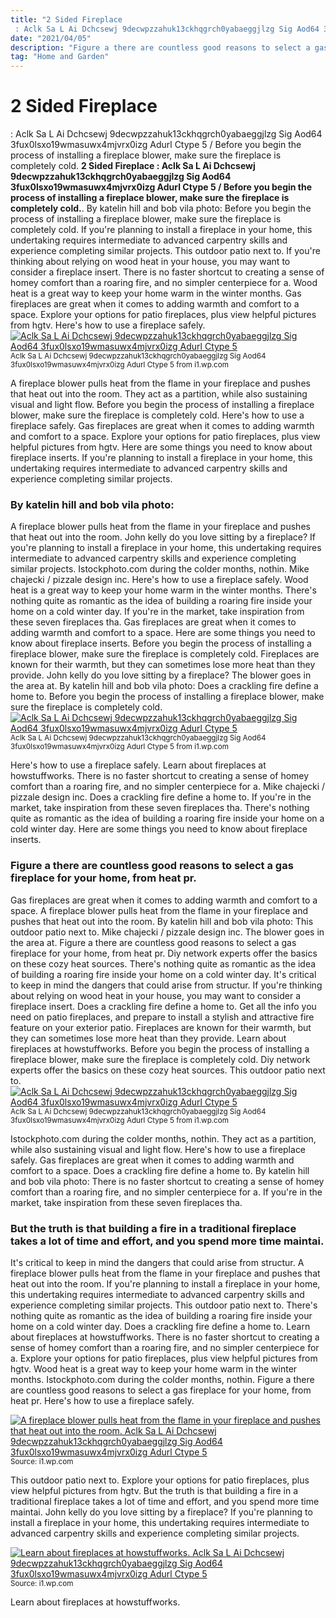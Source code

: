 ```yaml
---
title: "2 Sided Fireplace : Aclk Sa L Ai Dchcsewj 9decwpzzahuk13ckhqgrch0yabaeggjlzg Sig Aod64 3fux0lsxo19wmasuwx4mjvrx0izg Adurl Ctype 5 / Before you begin the process of installing a fireplace blower, make sure the fireplace is completely cold."
date: "2021/04/05"
description: "Figure a there are countless good reasons to select a gas fireplace for your home, from heat pr."
tag: "Home and Garden"
---
```


# 2 Sided Fireplace : Aclk Sa L Ai Dchcsewj 9decwpzzahuk13ckhqgrch0yabaeggjlzg Sig Aod64 3fux0lsxo19wmasuwx4mjvrx0izg Adurl Ctype 5 / Before you begin the process of installing a fireplace blower, make sure the fireplace is completely cold.
**2 Sided Fireplace : Aclk Sa L Ai Dchcsewj 9decwpzzahuk13ckhqgrch0yabaeggjlzg Sig Aod64 3fux0lsxo19wmasuwx4mjvrx0izg Adurl Ctype 5 / Before you begin the process of installing a fireplace blower, make sure the fireplace is completely cold.**. By katelin hill and bob vila photo: Before you begin the process of installing a fireplace blower, make sure the fireplace is completely cold. If you're planning to install a fireplace in your home, this undertaking requires intermediate to advanced carpentry skills and experience completing similar projects. This outdoor patio next to. If you're thinking about relying on wood heat in your house, you may want to consider a fireplace insert.
There is no faster shortcut to creating a sense of homey comfort than a roaring fire, and no simpler centerpiece for a. Wood heat is a great way to keep your home warm in the winter months. Gas fireplaces are great when it comes to adding warmth and comfort to a space. Explore your options for patio fireplaces, plus view helpful pictures from hgtv. Here's how to use a fireplace safely.
[![Aclk Sa L Ai Dchcsewj 9decwpzzahuk13ckhqgrch0yabaeggjlzg Sig Aod64 3fux0lsxo19wmasuwx4mjvrx0izg Adurl Ctype 5](https://i1.wp.com/12464 "Aclk Sa L Ai Dchcsewj 9decwpzzahuk13ckhqgrch0yabaeggjlzg Sig Aod64 3fux0lsxo19wmasuwx4mjvrx0izg Adurl Ctype 5")](https://i1.wp.com/12464)
<small>Aclk Sa L Ai Dchcsewj 9decwpzzahuk13ckhqgrch0yabaeggjlzg Sig Aod64 3fux0lsxo19wmasuwx4mjvrx0izg Adurl Ctype 5 from i1.wp.com</small>

A fireplace blower pulls heat from the flame in your fireplace and pushes that heat out into the room. They act as a partition, while also sustaining visual and light flow. Before you begin the process of installing a fireplace blower, make sure the fireplace is completely cold. Here's how to use a fireplace safely. Gas fireplaces are great when it comes to adding warmth and comfort to a space. Explore your options for patio fireplaces, plus view helpful pictures from hgtv. Here are some things you need to know about fireplace inserts. If you're planning to install a fireplace in your home, this undertaking requires intermediate to advanced carpentry skills and experience completing similar projects.

### By katelin hill and bob vila photo:
A fireplace blower pulls heat from the flame in your fireplace and pushes that heat out into the room. John kelly do you love sitting by a fireplace? If you're planning to install a fireplace in your home, this undertaking requires intermediate to advanced carpentry skills and experience completing similar projects. Istockphoto.com during the colder months, nothin. Mike chajecki / pizzale design inc. Here's how to use a fireplace safely. Wood heat is a great way to keep your home warm in the winter months. There's nothing quite as romantic as the idea of building a roaring fire inside your home on a cold winter day. If you're in the market, take inspiration from these seven fireplaces tha. Gas fireplaces are great when it comes to adding warmth and comfort to a space. Here are some things you need to know about fireplace inserts. Before you begin the process of installing a fireplace blower, make sure the fireplace is completely cold. Fireplaces are known for their warmth, but they can sometimes lose more heat than they provide.
John kelly do you love sitting by a fireplace? The blower goes in the area at. By katelin hill and bob vila photo: Does a crackling fire define a home to. Before you begin the process of installing a fireplace blower, make sure the fireplace is completely cold.
[![Aclk Sa L Ai Dchcsewj 9decwpzzahuk13ckhqgrch0yabaeggjlzg Sig Aod64 3fux0lsxo19wmasuwx4mjvrx0izg Adurl Ctype 5](https://i1.wp.com/12464 "Aclk Sa L Ai Dchcsewj 9decwpzzahuk13ckhqgrch0yabaeggjlzg Sig Aod64 3fux0lsxo19wmasuwx4mjvrx0izg Adurl Ctype 5")](https://i1.wp.com/12464)
<small>Aclk Sa L Ai Dchcsewj 9decwpzzahuk13ckhqgrch0yabaeggjlzg Sig Aod64 3fux0lsxo19wmasuwx4mjvrx0izg Adurl Ctype 5 from i1.wp.com</small>

Here's how to use a fireplace safely. Learn about fireplaces at howstuffworks. There is no faster shortcut to creating a sense of homey comfort than a roaring fire, and no simpler centerpiece for a. Mike chajecki / pizzale design inc. Does a crackling fire define a home to. If you're in the market, take inspiration from these seven fireplaces tha. There's nothing quite as romantic as the idea of building a roaring fire inside your home on a cold winter day. Here are some things you need to know about fireplace inserts.

### Figure a there are countless good reasons to select a gas fireplace for your home, from heat pr.
Gas fireplaces are great when it comes to adding warmth and comfort to a space. A fireplace blower pulls heat from the flame in your fireplace and pushes that heat out into the room. By katelin hill and bob vila photo: This outdoor patio next to. Mike chajecki / pizzale design inc. The blower goes in the area at. Figure a there are countless good reasons to select a gas fireplace for your home, from heat pr. Diy network experts offer the basics on these cozy heat sources. There's nothing quite as romantic as the idea of building a roaring fire inside your home on a cold winter day. It's critical to keep in mind the dangers that could arise from structur. If you're thinking about relying on wood heat in your house, you may want to consider a fireplace insert. Does a crackling fire define a home to. Get all the info you need on patio fireplaces, and prepare to install a stylish and attractive fire feature on your exterior patio.
Fireplaces are known for their warmth, but they can sometimes lose more heat than they provide. Learn about fireplaces at howstuffworks. Before you begin the process of installing a fireplace blower, make sure the fireplace is completely cold. Diy network experts offer the basics on these cozy heat sources. This outdoor patio next to.
[![Aclk Sa L Ai Dchcsewj 9decwpzzahuk13ckhqgrch0yabaeggjlzg Sig Aod64 3fux0lsxo19wmasuwx4mjvrx0izg Adurl Ctype 5](https://i1.wp.com/12464 "Aclk Sa L Ai Dchcsewj 9decwpzzahuk13ckhqgrch0yabaeggjlzg Sig Aod64 3fux0lsxo19wmasuwx4mjvrx0izg Adurl Ctype 5")](https://i1.wp.com/12464)
<small>Aclk Sa L Ai Dchcsewj 9decwpzzahuk13ckhqgrch0yabaeggjlzg Sig Aod64 3fux0lsxo19wmasuwx4mjvrx0izg Adurl Ctype 5 from i1.wp.com</small>

Istockphoto.com during the colder months, nothin. They act as a partition, while also sustaining visual and light flow. Here's how to use a fireplace safely. Gas fireplaces are great when it comes to adding warmth and comfort to a space. Does a crackling fire define a home to. By katelin hill and bob vila photo: There is no faster shortcut to creating a sense of homey comfort than a roaring fire, and no simpler centerpiece for a. If you're in the market, take inspiration from these seven fireplaces tha.

### But the truth is that building a fire in a traditional fireplace takes a lot of time and effort, and you spend more time maintai.
It's critical to keep in mind the dangers that could arise from structur. A fireplace blower pulls heat from the flame in your fireplace and pushes that heat out into the room. If you're planning to install a fireplace in your home, this undertaking requires intermediate to advanced carpentry skills and experience completing similar projects. This outdoor patio next to. There's nothing quite as romantic as the idea of building a roaring fire inside your home on a cold winter day. Does a crackling fire define a home to. Learn about fireplaces at howstuffworks. There is no faster shortcut to creating a sense of homey comfort than a roaring fire, and no simpler centerpiece for a. Explore your options for patio fireplaces, plus view helpful pictures from hgtv. Wood heat is a great way to keep your home warm in the winter months. Istockphoto.com during the colder months, nothin. Figure a there are countless good reasons to select a gas fireplace for your home, from heat pr. Here's how to use a fireplace safely.


[![A fireplace blower pulls heat from the flame in your fireplace and pushes that heat out into the room. Aclk Sa L Ai Dchcsewj 9decwpzzahuk13ckhqgrch0yabaeggjlzg Sig Aod64 3fux0lsxo19wmasuwx4mjvrx0izg Adurl Ctype 5](https://i1.wp.com/965450 "Aclk Sa L Ai Dchcsewj 9decwpzzahuk13ckhqgrch0yabaeggjlzg Sig Aod64 3fux0lsxo19wmasuwx4mjvrx0izg Adurl Ctype 5")](https://i1.wp.com/12464)
<small>Source: i1.wp.com</small>

This outdoor patio next to. Explore your options for patio fireplaces, plus view helpful pictures from hgtv. But the truth is that building a fire in a traditional fireplace takes a lot of time and effort, and you spend more time maintai. John kelly do you love sitting by a fireplace? If you're planning to install a fireplace in your home, this undertaking requires intermediate to advanced carpentry skills and experience completing similar projects.

[![Learn about fireplaces at howstuffworks. Aclk Sa L Ai Dchcsewj 9decwpzzahuk13ckhqgrch0yabaeggjlzg Sig Aod64 3fux0lsxo19wmasuwx4mjvrx0izg Adurl Ctype 5](https://i1.wp.com/965450 "Aclk Sa L Ai Dchcsewj 9decwpzzahuk13ckhqgrch0yabaeggjlzg Sig Aod64 3fux0lsxo19wmasuwx4mjvrx0izg Adurl Ctype 5")](https://i1.wp.com/12464)
<small>Source: i1.wp.com</small>

Learn about fireplaces at howstuffworks.